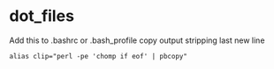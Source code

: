 # dot_files

Add this to .bashrc or .bash_profile copy output stripping last new line
```
alias clip="perl -pe 'chomp if eof' | pbcopy"
```
